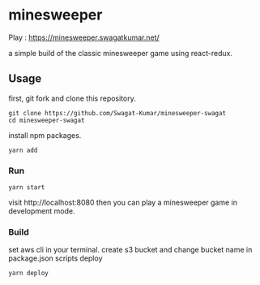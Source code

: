 # minesweeper

Play : https://minesweeper.swagatkumar.net/

a simple build of the classic minesweeper game using react-redux.

## Usage

first, git fork and clone this repository.

```shell
git clone https://github.com/Swagat-Kumar/minesweeper-swagat
cd minesweeper-swagat
```

install npm packages.

```shell
yarn add
```

### Run

```shell
yarn start
```

visit http://localhost:8080 then you can play a minesweeper game in development mode.

### Build

set aws cli in your terminal.
create s3 bucket and change bucket name in package.json scripts deploy

```shell
yarn deploy
```
